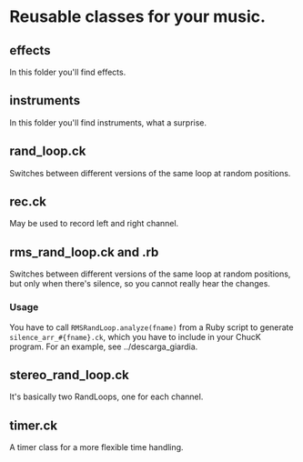 # Reusable classes for your music.
## effects
In this folder you'll find effects.
## instruments
In this folder you'll find instruments, what a surprise.
## rand_loop.ck
Switches between different versions of the same loop at random positions.
## rec.ck
May be used to record left and right channel.
## rms_rand_loop.ck and .rb
Switches between different versions of the same loop at random positions, but only when there's silence,
so you cannot really hear the changes.
### Usage
You have to call ```RMSRandLoop.analyze(fname)``` from a Ruby script to generate ```silence_arr_#{fname}.ck```,
which you have to include in your ChucK program. For an example, see ../descarga_giardia.
## stereo_rand_loop.ck
It's basically two RandLoops, one for each channel.
## timer.ck
A timer class for a more flexible time handling.
